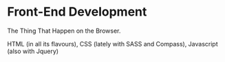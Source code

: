 # Front-End Development

The Thing That Happen on the Browser.

HTML (in all its flavours), CSS (lately with SASS and Compass), Javascript (also with Jquery)
